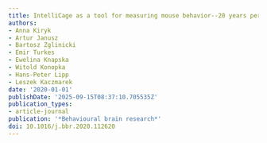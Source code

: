 ```yaml
---
title: IntelliCage as a tool for measuring mouse behavior--20 years perspective
authors:
- Anna Kiryk
- Artur Janusz
- Bartosz Zglinicki
- Emir Turkes
- Ewelina Knapska
- Witold Konopka
- Hans-Peter Lipp
- Leszek Kaczmarek
date: '2020-01-01'
publishDate: '2025-09-15T08:37:10.705535Z'
publication_types:
- article-journal
publication: '*Behavioural brain research*'
doi: 10.1016/j.bbr.2020.112620
---
```

